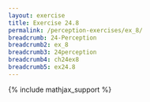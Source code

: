 ```yaml
---
layout: exercise
title: Exercise 24.8
permalink: /perception-exercises/ex_8/
breadcrumb: 24-Perception
breadcrumb2: ex_8
breadcrumb3: 24perception
breadcrumb4: ch24ex8
breadcrumb5: ex24.8
---
```


{% include mathjax_support %}

